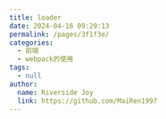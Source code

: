 ```yaml
---
title: loader
date: 2024-04-16 09:29:13
permalink: /pages/3f1f3e/
categories: 
  - 前端
  - webpack的使用
tags: 
  - null
author: 
  name: Riverside Joy
  link: https://github.com/MaiRen1997
---
```

